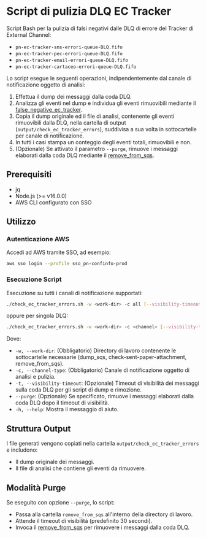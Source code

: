 # Script di pulizia DLQ EC Tracker

Script Bash per la pulizia di falsi negativi dalle DLQ di errore del Tracker di External Channel:

- `pn-ec-tracker-sms-errori-queue-DLQ.fifo`
- `pn-ec-tracker-pec-errori-queue-DLQ.fifo`
- `pn-ec-tracker-email-errori-queue-DLQ.fifo`
- `pn-ec-tracker-cartaceo-errori-queue-DLQ.fifo`
  
Lo script esegue le seguenti operazioni, indipendentemente dal canale di notificazione oggetto di analisi:

1. Effettua il dump dei messaggi dalla coda DLQ.
2. Analizza gli eventi nel dump e individua gli eventi rimuovibili mediante il [false_negative_ec_tracker](https://github.com/pagopa/pn-troubleshooting/tree/main/false_negative_ec_tracker).
3. Copia il dump originale ed il file di analisi, contenente gli eventi rimuovibili dalla DLQ, nella cartella di output (`output/check_ec_tracker_errors`), suddivisa a sua volta in sottocartelle per canale di notificazione.
4. In tutti i casi stampa un conteggio degli eventi totali, rimuovibili e non.
5. (Opzionale) Se attivato il parametro `--purge`, rimuove i messaggi elaborati dalla coda DLQ mediante il [remove_from_sqs](https://github.com/pagopa/pn-troubleshooting/tree/main/remove_from_sqs).

## Prerequisiti

- jq
- Node.js (>= v16.0.0)
- AWS CLI configurato con SSO

## Utilizzo

### Autenticazione AWS

Accedi ad AWS tramite SSO, ad esempio:

```bash
aws sso login --profile sso_pn-confinfo-prod
```

### Esecuzione Script

Esecuzione su tutti i canali di notificazione supportati:

```bash
./check_ec_tracker_errors.sh -w <work-dir> -c all [--visibility-timeout] [--purge]
```

oppure per singola DLQ:

```bash
./check_ec_tracker_errors.sh -w <work-dir> -c <channel> [--visibility-timeout] [--purge]
```

Dove:

- `-w, --work-dir`: (Obbligatorio) Directory di lavoro contenente le sottocartelle necessarie (dump_sqs, check-sent-paper-attachment, remove_from_sqs).
- `-c, --channel-type`: (Obbligatorio) Canale di notificazione oggetto di analisi e pulizia.
- `-t, --visibility-timeout`: (Opzionale) Timeout di visibilità dei messaggi sulla coda DLQ per gli script di dump e rimozione.
- `--purge`: (Opzionale) Se specificato, rimuove i messaggi elaborati dalla coda DLQ dopo il timeout di visibilità.
- `-h, --help`: Mostra il messaggio di aiuto.

## Struttura Output

I file generati vengono copiati nella cartella `output/check_ec_tracker_errors` e includono:

- Il dump originale dei messaggi.
- Il file di analisi che contiene gli eventi da rimuovere.

## Modalità Purge

Se eseguito con opzione `--purge`, lo script:

- Passa alla cartella `remove_from_sqs` all'interno della directory di lavoro.
- Attende il timeout di visibilità (predefinito 30 secondi).
- Invoca il [remove_from_sqs](https://github.com/pagopa/pn-troubleshooting/tree/main/remove_from_sqs) per rimuovere i messaggi dalla coda DLQ.
